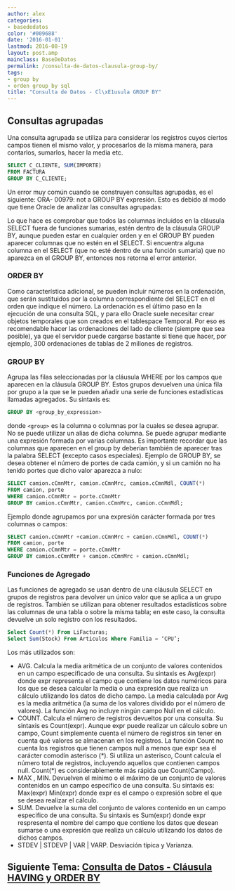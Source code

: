 ```yaml
---
author: alex
categories:
- basededatos
color: '#009688'
date: '2016-01-01'
lastmod: 2016-08-19
layout: post.amp
mainclass: BaseDeDatos
permalink: /consulta-de-datos-clausula-group-by/
tags:
- group by
- orden group by sql
title: "Consulta de Datos - Cl\xE1usula GROUP BY"
---
```


## Consultas agrupadas

<!--more--><!--ad-->

Una consulta agrupada se utiliza para considerar los registros cuyos ciertos campos tienen el mismo valor, y procesarlos de la misma manera, para contarlos, sumarlos, hacer la media etc.

```sql
SELECT C_CLIENTE, SUM(IMPORTE)
FROM FACTURA
GROUP BY C_CLIENTE;
```


Un error muy común cuando se construyen consultas agrupadas, es el siguiente: ORA- 00979: not a GROUP BY expresión. Esto es debido al modo que tiene Oracle de analizar las consultas agrupadas:

Lo que hace es comprobar que todos las columnas incluidos en la cláusula SELECT fuera de funciones sumarias, estén dentro de la cláusula GROUP BY, aunque pueden estar en cualquier orden y en el GROUP BY pueden aparecer columnas que no estén en el SELECT. Si encuentra alguna columna en el SELECT (que no esté dentro de una función sumaria) que no aparezca en el GROUP BY, entonces nos retorna el error anterior.

### ORDER BY

Como característica adicional, se pueden incluir números en la ordenación, que serán sustituidos por la columna correspondiente del SELECT en el orden que indique el número.  La ordenación es el último paso en la ejecución de una consulta SQL, y para ello Oracle suele necesitar crear objetos temporales que son creados en el tablespace Temporal. Por eso es recomendable hacer las ordenaciones del lado de cliente (siempre que sea posible), ya que el servidor puede cargarse bastante si tiene que hacer, por ejemplo, 300 ordenaciones de tablas de 2 millones de registros.

### GROUP BY

Agrupa las filas seleccionadas por la cláusula WHERE por los campos que aparecen en la cláusula GROUP BY. Estos grupos devuelven una única fila por grupo a la que se le pueden añadir una serie de funciones estadísticas llamadas agregados. Su sintaxis es:

```sql
GROUP BY <group_by_expression>
```

donde `<group>` es la columna o columnas por la cuales se desea agrupar. No se puede utilizar un alias de dicha columna. Se puede agrupar mediante una expresión formada por varias columnas. Es importante recordar que las columnas que aparecen en el group by deberían también de aparecer tras la palabra SELECT (excepto casos especiales).  Ejemplo de GROUP BY, se desea obtener el número de portes de cada camión, y si un camión no ha tenido portes que dicho valor aparezca a nulo:

```sql
SELECT camion.cCmnMtr, camion.cCmnMrc, camion.cCmnMdl, COUNT(*)
FROM camion, porte
WHERE camion.cCmnMtr = porte.cCmnMtr
GROUP BY camion.cCmnMtr, camion.cCmnMrc, camion.cCmnMdl;
```

Ejemplo donde agrupamos por una expresión carácter formada por tres columnas o campos:

```sql
SELECT camion.cCmnMtr +camion.cCmnMrc + camion.cCmnMdl, COUNT(*)
FROM camion, porte
WHERE camion.cCmnMtr = porte.cCmnMtr
GROUP BY camion.cCmnMtr + camion.cCmnMrc + camion.cCmnMdl;
```

### Funciones de Agregado

Las funciones de agregado se usan dentro de una cláusula SELECT en grupos de registros para devolver un único valor que se aplica a un grupo de registros. También se utilizan para obtener resultados estadísticos sobre las columnas de una tabla o sobre la misma tabla; en este caso, la consulta devuelve un solo registro con los resultados.

```sql
Select Count(*) From LiFacturas;
Select Sum(Stock) From Articulos Where Familia = ‘CPU’;
```

Los más utilizados son:

* AVG. Calcula la media aritmética de un conjunto de valores contenidos en un campo especificado de una consulta. Su sintaxis es Avg(expr) donde expr representa el campo que contiene los datos numéricos para los que se desea calcular la media o una expresión que realiza un cálculo utilizando los datos de dicho campo. La media calculada por Avg es la media aritmética (la suma de los valores dividido por el número de valores). La función Avg no incluye ningún campo Null en el cálculo.
* COUNT. Calcula el número de registros devueltos por una consulta. Su sintaxis es Count(expr). Aunque expr puede realizar un cálculo sobre un campo, Count simplemente cuenta el número de registros sin tener en cuenta qué valores se almacenan en los registros. La función Count no cuenta los registros que tienen campos null a menos que expr sea el carácter comodín asterisco (\*). Si utiliza un asterisco, Count calcula el número total de registros, incluyendo aquellos que contienen campos null. Count(\*) es considerablemente más rápida que Count(Campo).
* MAX , MIN. Devuelven el mínimo o el máximo de un conjunto de valores contenidos en un campo especifico de una consulta. Su sintaxis es: Max(expr) Min(expr) donde expr es el campo o expresión sobre el que se desea realizar el cálculo.
* SUM. Devuelve la suma del conjunto de valores contenido en un campo especifico de una consulta. Su sintaxis es Sum(expr) donde expr respresenta el nombre del campo que contiene los datos que desean sumarse o una expresión que realiza un cálculo utilizando los datos de dichos campos.
* STDEV \| STDEVP \| VAR \| VARP. Desviación típica y Varianza.

## Siguiente Tema: [Consulta de Datos - Cláusula HAVING y ORDER BY][1]

 [1]: https://elbauldelprogramador.com/consulta-de-datos-clausula-having-y/